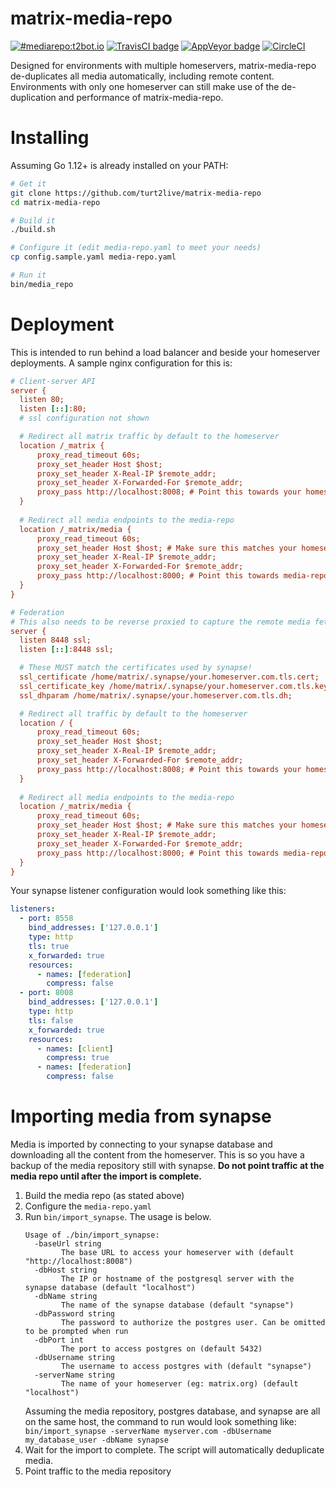 # matrix-media-repo

[![#mediarepo:t2bot.io](https://img.shields.io/badge/matrix-%23mediarepo:t2bot.io-brightgreen.svg)](https://matrix.to/#/#mediarepo:t2bot.io)
[![TravisCI badge](https://travis-ci.org/turt2live/matrix-media-repo.svg?branch=master)](https://travis-ci.org/turt2live/matrix-media-repo)
[![AppVeyor badge](https://ci.appveyor.com/api/projects/status/github/turt2live/matrix-media-repo?branch=master&svg=true)](https://ci.appveyor.com/project/turt2live/matrix-media-repo)
[![CircleCI](https://circleci.com/gh/turt2live/matrix-media-repo/tree/master.svg?style=svg)](https://circleci.com/gh/turt2live/matrix-media-repo/tree/master)

Designed for environments with multiple homeservers, matrix-media-repo de-duplicates all media automatically, including remote content. Environments with only one homeserver can still make use of the de-duplication and performance of matrix-media-repo.

# Installing

Assuming Go 1.12+ is already installed on your PATH:
```bash
# Get it
git clone https://github.com/turt2live/matrix-media-repo
cd matrix-media-repo

# Build it
./build.sh

# Configure it (edit media-repo.yaml to meet your needs)
cp config.sample.yaml media-repo.yaml

# Run it
bin/media_repo
```

# Deployment

This is intended to run behind a load balancer and beside your homeserver deployments. A sample nginx configuration for this is:

```ini
# Client-server API
server {
  listen 80;
  listen [::]:80;
  # ssl configuration not shown

  # Redirect all matrix traffic by default to the homeserver
  location /_matrix {
      proxy_read_timeout 60s;
      proxy_set_header Host $host;
      proxy_set_header X-Real-IP $remote_addr;
      proxy_set_header X-Forwarded-For $remote_addr;
      proxy_pass http://localhost:8008; # Point this towards your homeserver
  }
  
  # Redirect all media endpoints to the media-repo
  location /_matrix/media {
      proxy_read_timeout 60s;
      proxy_set_header Host $host; # Make sure this matches your homeserver in media-repo.yaml
      proxy_set_header X-Real-IP $remote_addr;
      proxy_set_header X-Forwarded-For $remote_addr;
      proxy_pass http://localhost:8000; # Point this towards media-repo
  }
}

# Federation
# This also needs to be reverse proxied to capture the remote media fetching from other servers
server {
  listen 8448 ssl;
  listen [::]:8448 ssl;

  # These MUST match the certificates used by synapse!
  ssl_certificate /home/matrix/.synapse/your.homeserver.com.tls.cert;
  ssl_certificate_key /home/matrix/.synapse/your.homeserver.com.tls.key;
  ssl_dhparam /home/matrix/.synapse/your.homeserver.com.tls.dh;

  # Redirect all traffic by default to the homeserver
  location / {
      proxy_read_timeout 60s;
      proxy_set_header Host $host;
      proxy_set_header X-Real-IP $remote_addr;
      proxy_set_header X-Forwarded-For $remote_addr;
      proxy_pass http://localhost:8008; # Point this towards your homeserver
  }
  
  # Redirect all media endpoints to the media-repo
  location /_matrix/media {
      proxy_read_timeout 60s;
      proxy_set_header Host $host; # Make sure this matches your homeserver in media-repo.yaml
      proxy_set_header X-Real-IP $remote_addr;
      proxy_set_header X-Forwarded-For $remote_addr;
      proxy_pass http://localhost:8000; # Point this towards media-repo
  }
}
```

Your synapse listener configuration would look something like this:
```yaml
listeners:
  - port: 8558
    bind_addresses: ['127.0.0.1']
    type: http
    tls: true
    x_forwarded: true
    resources:
      - names: [federation]
        compress: false
  - port: 8008
    bind_addresses: ['127.0.0.1']
    type: http
    tls: false
    x_forwarded: true
    resources:
      - names: [client]
        compress: true
      - names: [federation]
        compress: false
```

# Importing media from synapse

Media is imported by connecting to your synapse database and downloading all the content from the homeserver. This is so you have a backup of the media repository still with synapse. **Do not point traffic at the media repo until after the import is complete.**

1. Build the media repo (as stated above)
2. Configure the `media-repo.yaml`
3. Run `bin/import_synapse`. The usage is below. 
    ```
    Usage of ./bin/import_synapse:
      -baseUrl string
            The base URL to access your homeserver with (default "http://localhost:8008")
      -dbHost string
            The IP or hostname of the postgresql server with the synapse database (default "localhost")
      -dbName string
            The name of the synapse database (default "synapse")
      -dbPassword string
            The password to authorize the postgres user. Can be omitted to be prompted when run
      -dbPort int
            The port to access postgres on (default 5432)
      -dbUsername string
            The username to access postgres with (default "synapse")
      -serverName string
            The name of your homeserver (eg: matrix.org) (default "localhost")
    ```
    Assuming the media repository, postgres database, and synapse are all on the same host, the command to run would look something like: `bin/import_synapse -serverName myserver.com -dbUsername my_database_user -dbName synapse`
4. Wait for the import to complete. The script will automatically deduplicate media.
5. Point traffic to the media repository
